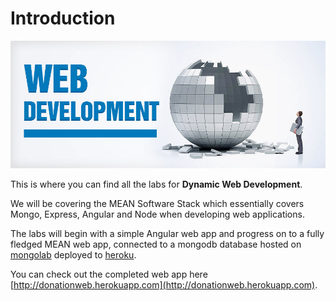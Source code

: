 # Introduction

![](images/webdevelopment.jpg)

This is where you can find all the labs for **Dynamic Web Development**.

We will be covering the MEAN Software Stack which essentially covers Mongo, Express, Angular and Node when developing web applications.

The labs will begin with a simple Angular web app and progress on to a fully fledged MEAN web app, connected to a mongodb database hosted on [mongolab](http://www.mongolab.com) deployed to [heroku](http://www.heroku.com).

You can check out the completed web app here [http://donationweb.herokuapp.com](http://donationweb.herokuapp.com).
